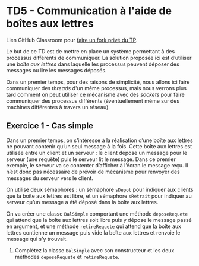 # TD5 - Communication à l'aide de boîtes aux lettres

Lien GitHub Classroom pour [faire un fork privé du TP]().

Le but de ce TD est de mettre en place un système permettant à des processus différents de communiquer. La solution 
proposée ici est d’utiliser une *boîte aux lettres* dans laquelle les processus peuvent déposer des messages ou 
lire les messages déposés.

Dans un premier temps, pour des raisons de simplicité, nous allons ici faire communiquer des *threads* d'un même processus, mais nous verrons plus tard comment on peut utiliser ce mécanisme avec des *sockets* pour faire communiquer 
des processus différents (éventuellement même sur des machines différentes à travers un réseau).

## Exercice 1 - Cas simple

Dans un premier temps, on s’intéresse à la réalisation d’une boîte aux lettres ne pouvant contenir qu’un seul message à la fois. Cette boîte aux lettres est utilisée entre un client et un serveur : le client dépose un message pour le serveur (une requête) puis le serveur lit le message. Dans ce premier exemple, le serveur va se contenter d’afficher à l’écran le message reçu. Il n’est donc pas nécessaire de prévoir de mécanisme pour renvoyer des messages du serveur vers le client.

On utilise deux sémaphores : un sémaphore `sDepot` pour indiquer aux clients que la boîte aux lettres est libre, et un sémaphore `sRetrait` pour indiquer au serveur qu’un message a été déposé dans la boîte aux lettres.

On va créer une classe `BalSimple` comportant une méthode `deposeRequete` qui attend que la boîte aux lettres soit libre puis y dépose le message passé en argument, et une méthode `retireRequete` qui attend que la boîte aux lettres contienne un message puis vide la boîte aux lettres et renvoie le message qui s’y trouvait.

1. Complétez la classe `BalSimple` avec son constructeur et les deux méthodes `deposeRequete` et `retireRequete`.
